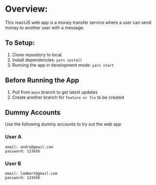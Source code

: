 # Overview:
This reactJS web app is a money transfer service where a user can send money to another user with a message.

## To Setup:
1. Clone repository to local.
2. Install dependencies: `yarn install`
3. Running the app in development mode: `yarn start`


## Before Running the App
1. Pull from `main` branch to get latest updates
2. Create another branch for `feature or fix` to be created

## Dummy Accounts
Use the following dummy accounts to try out the web app

### User A
```
email: andre@gmail.com
password: 123456

```

### User B
```
email: lambert@gmail.com
password: 123456

```

